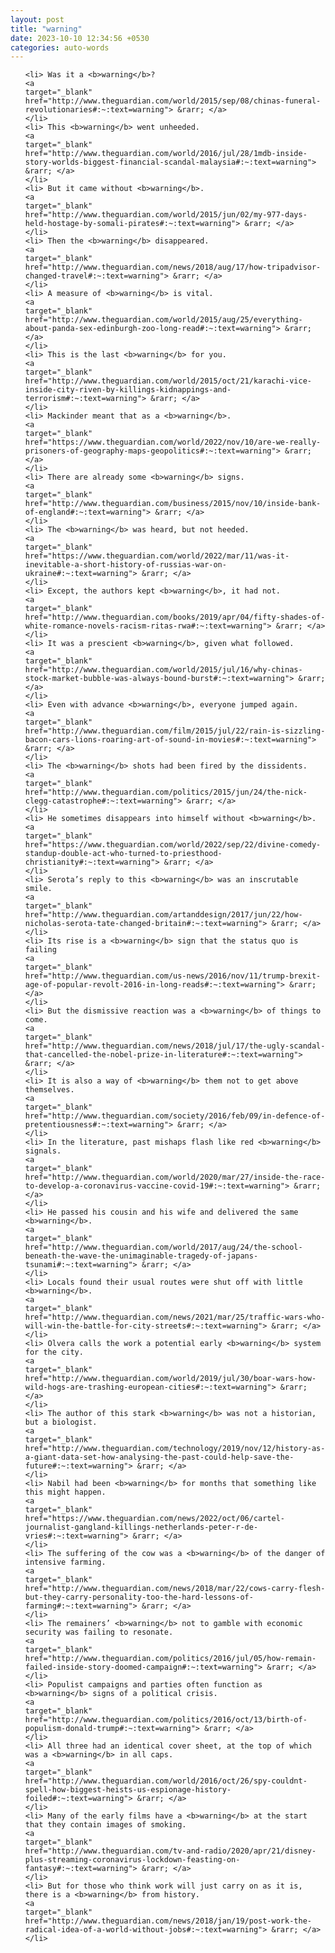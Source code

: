 ```yaml
---
layout: post
title: "warning"
date: 2023-10-10 12:34:56 +0530
categories: auto-words
---
```

<ol>

    <li> Was it a <b>warning</b>?
    <a 
    target="_blank" 
    href="http://www.theguardian.com/world/2015/sep/08/chinas-funeral-revolutionaries#:~:text=warning"> &rarr; </a>
    </li>
    <li> This <b>warning</b> went unheeded.
    <a 
    target="_blank" 
    href="http://www.theguardian.com/world/2016/jul/28/1mdb-inside-story-worlds-biggest-financial-scandal-malaysia#:~:text=warning"> &rarr; </a>
    </li>
    <li> But it came without <b>warning</b>.
    <a 
    target="_blank" 
    href="http://www.theguardian.com/world/2015/jun/02/my-977-days-held-hostage-by-somali-pirates#:~:text=warning"> &rarr; </a>
    </li>
    <li> Then the <b>warning</b> disappeared.
    <a 
    target="_blank" 
    href="http://www.theguardian.com/news/2018/aug/17/how-tripadvisor-changed-travel#:~:text=warning"> &rarr; </a>
    </li>
    <li> A measure of <b>warning</b> is vital.
    <a 
    target="_blank" 
    href="http://www.theguardian.com/world/2015/aug/25/everything-about-panda-sex-edinburgh-zoo-long-read#:~:text=warning"> &rarr; </a>
    </li>
    <li> This is the last <b>warning</b> for you.
    <a 
    target="_blank" 
    href="http://www.theguardian.com/world/2015/oct/21/karachi-vice-inside-city-riven-by-killings-kidnappings-and-terrorism#:~:text=warning"> &rarr; </a>
    </li>
    <li> Mackinder meant that as a <b>warning</b>.
    <a 
    target="_blank" 
    href="https://www.theguardian.com/world/2022/nov/10/are-we-really-prisoners-of-geography-maps-geopolitics#:~:text=warning"> &rarr; </a>
    </li>
    <li> There are already some <b>warning</b> signs.
    <a 
    target="_blank" 
    href="http://www.theguardian.com/business/2015/nov/10/inside-bank-of-england#:~:text=warning"> &rarr; </a>
    </li>
    <li> The <b>warning</b> was heard, but not heeded.
    <a 
    target="_blank" 
    href="https://www.theguardian.com/world/2022/mar/11/was-it-inevitable-a-short-history-of-russias-war-on-ukraine#:~:text=warning"> &rarr; </a>
    </li>
    <li> Except, the authors kept <b>warning</b>, it had not.
    <a 
    target="_blank" 
    href="http://www.theguardian.com/books/2019/apr/04/fifty-shades-of-white-romance-novels-racism-ritas-rwa#:~:text=warning"> &rarr; </a>
    </li>
    <li> It was a prescient <b>warning</b>, given what followed.
    <a 
    target="_blank" 
    href="http://www.theguardian.com/world/2015/jul/16/why-chinas-stock-market-bubble-was-always-bound-burst#:~:text=warning"> &rarr; </a>
    </li>
    <li> Even with advance <b>warning</b>, everyone jumped again.
    <a 
    target="_blank" 
    href="http://www.theguardian.com/film/2015/jul/22/rain-is-sizzling-bacon-cars-lions-roaring-art-of-sound-in-movies#:~:text=warning"> &rarr; </a>
    </li>
    <li> The <b>warning</b> shots had been fired by the dissidents.
    <a 
    target="_blank" 
    href="http://www.theguardian.com/politics/2015/jun/24/the-nick-clegg-catastrophe#:~:text=warning"> &rarr; </a>
    </li>
    <li> He sometimes disappears into himself without <b>warning</b>.
    <a 
    target="_blank" 
    href="https://www.theguardian.com/world/2022/sep/22/divine-comedy-standup-double-act-who-turned-to-priesthood-christianity#:~:text=warning"> &rarr; </a>
    </li>
    <li> Serota’s reply to this <b>warning</b> was an inscrutable smile.
    <a 
    target="_blank" 
    href="http://www.theguardian.com/artanddesign/2017/jun/22/how-nicholas-serota-tate-changed-britain#:~:text=warning"> &rarr; </a>
    </li>
    <li> Its rise is a <b>warning</b> sign that the status quo is failing
    <a 
    target="_blank" 
    href="http://www.theguardian.com/us-news/2016/nov/11/trump-brexit-age-of-popular-revolt-2016-in-long-reads#:~:text=warning"> &rarr; </a>
    </li>
    <li> But the dismissive reaction was a <b>warning</b> of things to come.
    <a 
    target="_blank" 
    href="http://www.theguardian.com/news/2018/jul/17/the-ugly-scandal-that-cancelled-the-nobel-prize-in-literature#:~:text=warning"> &rarr; </a>
    </li>
    <li> It is also a way of <b>warning</b> them not to get above themselves.
    <a 
    target="_blank" 
    href="http://www.theguardian.com/society/2016/feb/09/in-defence-of-pretentiousness#:~:text=warning"> &rarr; </a>
    </li>
    <li> In the literature, past mishaps flash like red <b>warning</b> signals.
    <a 
    target="_blank" 
    href="http://www.theguardian.com/world/2020/mar/27/inside-the-race-to-develop-a-coronavirus-vaccine-covid-19#:~:text=warning"> &rarr; </a>
    </li>
    <li> He passed his cousin and his wife and delivered the same <b>warning</b>.
    <a 
    target="_blank" 
    href="http://www.theguardian.com/world/2017/aug/24/the-school-beneath-the-wave-the-unimaginable-tragedy-of-japans-tsunami#:~:text=warning"> &rarr; </a>
    </li>
    <li> Locals found their usual routes were shut off with little <b>warning</b>.
    <a 
    target="_blank" 
    href="http://www.theguardian.com/news/2021/mar/25/traffic-wars-who-will-win-the-battle-for-city-streets#:~:text=warning"> &rarr; </a>
    </li>
    <li> Olvera calls the work a potential early <b>warning</b> system for the city.
    <a 
    target="_blank" 
    href="http://www.theguardian.com/world/2019/jul/30/boar-wars-how-wild-hogs-are-trashing-european-cities#:~:text=warning"> &rarr; </a>
    </li>
    <li> The author of this stark <b>warning</b> was not a historian, but a biologist.
    <a 
    target="_blank" 
    href="http://www.theguardian.com/technology/2019/nov/12/history-as-a-giant-data-set-how-analysing-the-past-could-help-save-the-future#:~:text=warning"> &rarr; </a>
    </li>
    <li> Nabil had been <b>warning</b> for months that something like this might happen.
    <a 
    target="_blank" 
    href="https://www.theguardian.com/news/2022/oct/06/cartel-journalist-gangland-killings-netherlands-peter-r-de-vries#:~:text=warning"> &rarr; </a>
    </li>
    <li> The suffering of the cow was a <b>warning</b> of the danger of intensive farming.
    <a 
    target="_blank" 
    href="http://www.theguardian.com/news/2018/mar/22/cows-carry-flesh-but-they-carry-personality-too-the-hard-lessons-of-farming#:~:text=warning"> &rarr; </a>
    </li>
    <li> The remainers’ <b>warning</b> not to gamble with economic security was failing to resonate.
    <a 
    target="_blank" 
    href="http://www.theguardian.com/politics/2016/jul/05/how-remain-failed-inside-story-doomed-campaign#:~:text=warning"> &rarr; </a>
    </li>
    <li> Populist campaigns and parties often function as <b>warning</b> signs of a political crisis.
    <a 
    target="_blank" 
    href="http://www.theguardian.com/politics/2016/oct/13/birth-of-populism-donald-trump#:~:text=warning"> &rarr; </a>
    </li>
    <li> All three had an identical cover sheet, at the top of which was a <b>warning</b> in all caps.
    <a 
    target="_blank" 
    href="http://www.theguardian.com/world/2016/oct/26/spy-couldnt-spell-how-biggest-heists-us-espionage-history-foiled#:~:text=warning"> &rarr; </a>
    </li>
    <li> Many of the early films have a <b>warning</b> at the start that they contain images of smoking.
    <a 
    target="_blank" 
    href="http://www.theguardian.com/tv-and-radio/2020/apr/21/disney-plus-streaming-coronavirus-lockdown-feasting-on-fantasy#:~:text=warning"> &rarr; </a>
    </li>
    <li> But for those who think work will just carry on as it is, there is a <b>warning</b> from history.
    <a 
    target="_blank" 
    href="http://www.theguardian.com/news/2018/jan/19/post-work-the-radical-idea-of-a-world-without-jobs#:~:text=warning"> &rarr; </a>
    </li>